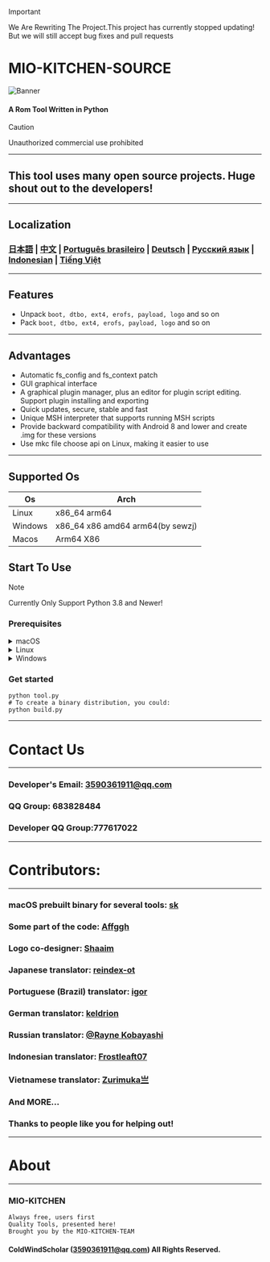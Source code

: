 > [!IMPORTANT]
> We Are Rewriting The Project.This project has currently stopped updating!
> But we will still accept bug fixes and pull requests 
# MIO-KITCHEN-SOURCE #
![Banner](https://github.com/ColdWindScholar/MIO-KITCHEN-SOURCE/blob/a9bcfdf613ad28e82f7899e3d420d76ecfea174c/splash.png)
#### A Rom Tool Written in Python
> [!CAUTION]
> Unauthorized commercial use prohibited
***
## This tool uses many open source projects. Huge shout out to the developers!
***
## Localization
### [日本語](https://github.com/ColdWindScholar/MIO-KITCHEN-SOURCE/blob/main/README_ja-JP.md) | [中文](https://github.com/ColdWindScholar/MIO-KITCHEN-SOURCE/blob/main/README_zh-CN.md) | [Português brasileiro](https://github.com/ColdWindScholar/MIO-KITCHEN-SOURCE/blob/main/README_pt-BR.md) | [Deutsch](https://github.com/ColdWindScholar/MIO-KITCHEN-SOURCE/blob/main/README_de-DE.md) | [Русский язык](https://github.com/ColdWindScholar/MIO-KITCHEN-SOURCE/blob/main/README_ru-RU.md) | [Indonesian](https://github.com/ColdWindScholar/MIO-KITCHEN-SOURCE/blob/main/README_id-ID.md) | [Tiếng Việt](https://github.com/ColdWindScholar/MIO-KITCHEN-SOURCE/blob/main/README_vi-VN.md)
***
## Features
* Unpack `boot, dtbo, ext4, erofs, payload, logo` and so on
* Pack `boot, dtbo, ext4, erofs, payload, logo` and so on
***
## Advantages
* Automatic fs_config and fs_context patch
* GUI graphical interface
* A graphical plugin manager, plus an editor for plugin script editing. Support plugin installing and exporting
* Quick updates, secure, stable and fast
* Unique MSH interpreter that supports running MSH scripts
* Provide backward compatibility with Android 8 and lower and create .img for these versions
* Use mkc file choose api on Linux, making it easier to use
***
## Supported Os

| Os      | Arch                        |
|---------|-----------------------------|
| Linux   | x86_64 arm64                |
| Windows | x86_64 x86 amd64 arm64(by sewzj) |
| Macos   | Arm64  X86                  |


## Start To Use
> [!NOTE]
> Currently Only Support Python 3.8 and Newer!
### Prerequisites
<details><summary>macOS</summary>

```` shell
brew install python-tk python3  tcl-tk
python3 -m pip install -U --force-reinstall pip
pip install -r requirements.txt
````

</details>

<details><summary>Linux</summary>

```` shell
python3 -m pip install -U --force-reinstall pip
pip install -r requirements.txt
sudo apt update -y && sudo apt install python3-tk -y
````

</details>

<details><summary>Windows</summary>

```` shell
python -m pip install -U --force-reinstall pip
pip install -r requirements.txt
````

</details>

### Get started
```` shell
python tool.py
# To create a binary distribution, you could:
python build.py
````
***
# Contact Us
***
### Developer's Email: 3590361911@qq.com
### QQ Group: 683828484
### Developer QQ Group:777617022
***
# Contributors:
***
### macOS prebuilt binary for several tools: [sk](https://github.com/sekaiacg)
### Some part of the code: [Affggh](https://github.com/affggh)
### Logo co-designer: [Shaaim](https://github.com/786-shaaim)
### Japanese translator: [reindex-ot](https://github.com/reindex-ot)
### Portuguese (Brazil) translator: [igor](https://github.com/igormiguell)
### German translator: [keldrion](https://github.com/keldrion)
### Russian translator: [@Rayne Kobayashi](https://github.com/MinDeaDBlood)
### Indonesian translator: [Frostleaft07](https://github.com/Frostleaft07)
### Vietnamese translator: [Zurimuka亗](https://github.com/Zurimuka07)
### And MORE...
### Thanks to people like you for helping out!
***
# About
***
### MIO-KITCHEN
```
Always free, users first
Quality Tools, presented here!
Brought you by the MIO-KITCHEN-TEAM
```
#### ColdWindScholar (3590361911@qq.com) All Rights Reserved. ####
